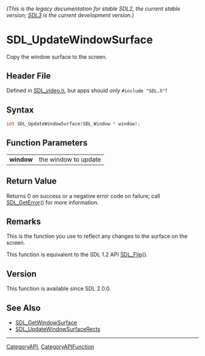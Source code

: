 ###### (This is the legacy documentation for stable SDL2, the current stable version; [SDL3](https://wiki.libsdl.org/SDL3/) is the current development version.)
# SDL_UpdateWindowSurface

Copy the window surface to the screen.

## Header File

Defined in [SDL_video.h](https://github.com/libsdl-org/SDL/blob/SDL2/include/SDL_video.h), but apps should _only_ `#include "SDL.h"`!

## Syntax

```c
int SDL_UpdateWindowSurface(SDL_Window * window);

```

## Function Parameters

|                |                      |
| -------------- | -------------------- |
| **window**     | the window to update |

## Return Value

Returns 0 on success or a negative error code on failure; call
[SDL_GetError](SDL_GetError)() for more information.

## Remarks

This is the function you use to reflect any changes to the surface on the
screen.

This function is equivalent to the SDL 1.2 API [SDL_Flip](SDL_Flip)().

## Version

This function is available since SDL 2.0.0.

## See Also

* [SDL_GetWindowSurface](SDL_GetWindowSurface)
* [SDL_UpdateWindowSurfaceRects](SDL_UpdateWindowSurfaceRects)

----
[CategoryAPI](CategoryAPI), [CategoryAPIFunction](CategoryAPIFunction)

